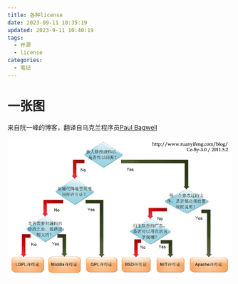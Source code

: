 ```yaml
---
title: 各种license
date: 2023-09-11 10:35:19
updated: 2023-9-11 10:40:19
tags:
  - 开源
  - license
categories:
  - 笔记
---
```


# 一张图

来自阮一峰的博客，翻译自乌克兰程序员[Paul Bagwell](https://web.archive.org/web/20110503183702/http://pbagwl.com/post/5078147450/description-of-popular-software-licenses)

![img](各种license/3e5cb4629d991c4b826788fe3e2877e5_1440w.webp)